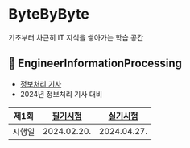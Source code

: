 # ByteByByte
기초부터 차근히 IT 지식을 쌓아가는 학습 공간

## 🚩 EngineerInformationProcessing
- [정보처리 기사](https://github.com/mjmj2277/ITCertificationRepo/tree/main/EngineerInformationProcessing)
- 2024년 정보처리 기사 대비

| 제1회 | [필기시험](https://github.com/mjmj2277/ITCertificationRepo/blob/main/EngineerInformationProcessing/EIP_WrittenTest.md) | [실기시험](https://github.com/mjmj2277/ITCertificationRepo/blob/main/EngineerInformationProcessing/EIP_PracticalTest.md) |
|-------|-------|-------|
| 시행일  | 2024.02.20. | 2024.04.27. |

